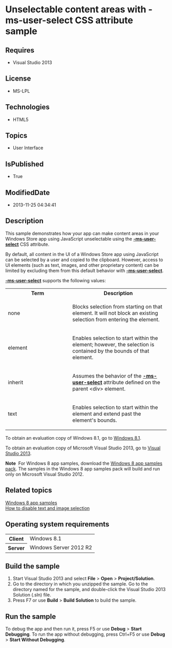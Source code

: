 # Unselectable content areas with -ms-user-select CSS attribute sample
## Requires
* Visual Studio 2013
## License
* MS-LPL
## Technologies
* HTML5
## Topics
* User Interface
## IsPublished
* True
## ModifiedDate
* 2013-11-25 04:34:41
## Description

<div id="mainSection">
<p>This sample demonstrates how your app can make content areas in your Windows Store app using JavaScript unselectable using the
<a href="http://msdn.microsoft.com/library/windows/apps/hh779846"><b>-ms-user-select</b></a> CSS attribute.
</p>
<p>By default, all content in the UI of a Windows Store app using JavaScript can be selected by a user and copied to the clipboard. However, access to UI elements (such as text, images, and other proprietary content) can be limited by excluding them from this
 default behavior with <a href="http://msdn.microsoft.com/library/windows/apps/hh779846">
<b>-ms-user-select</b></a>. </p>
<p><a href="http://msdn.microsoft.com/library/windows/apps/hh779846"><b>-ms-user-select</b></a> supports the following values:</p>
<p>
<table>
<tbody>
<tr>
<th>Term</th>
<th>Description</th>
</tr>
<tr>
<td width="40%">
<p><a id="none"></a><a id="NONE"></a>none</p>
</td>
<td width="60%">
<p>Blocks selection from starting on that element. It will not block an existing selection from entering the element.</p>
</td>
</tr>
<tr>
<td width="40%">
<p><a id="element"></a><a id="ELEMENT"></a>element</p>
</td>
<td width="60%">
<p>Enables selection to start within the element; however, the selection is contained by the bounds of that element.</p>
</td>
</tr>
<tr>
<td width="40%">
<p><a id="inherit"></a><a id="INHERIT"></a>inherit</p>
</td>
<td width="60%">
<p>Assumes the behavior of the <a href="http://msdn.microsoft.com/library/windows/apps/hh779846">
<b>-ms-user-select</b></a> attribute defined on the parent &lt;div&gt; element.</p>
</td>
</tr>
<tr>
<td width="40%">
<p><a id="text"></a><a id="TEXT"></a>text</p>
</td>
<td width="60%">
<p>Enables selection to start within the element and extend past the element's bounds.
</p>
</td>
</tr>
</tbody>
</table>
</p>
<p>To obtain an evaluation copy of Windows&nbsp;8.1, go to <a href="http://go.microsoft.com/fwlink/p/?linkid=301696">
Windows&nbsp;8.1</a>.</p>
<p>To obtain an evaluation copy of Microsoft Visual Studio&nbsp;2013, go to <a href="http://go.microsoft.com/fwlink/p/?linkid=301697">
Visual Studio&nbsp;2013</a>.</p>
<p></p>
<p class="note"><b>Note</b>&nbsp;&nbsp;For Windows&nbsp;8 app samples, download the <a href="http://go.microsoft.com/fwlink/p/?LinkId=301698">
Windows&nbsp;8 app samples pack</a>. The samples in the Windows&nbsp;8 app samples pack will build and run only on Microsoft Visual Studio&nbsp;2012.</p>
<p></p>
<h2><a id="related_topics"></a>Related topics</h2>
<dl><dt><a href="http://go.microsoft.com/fwlink/p/?LinkID=227694">Windows 8 app samples</a>
</dt><dt><a href="http://go.microsoft.com/fwlink/?LinkID=272182">How to disable text and image selection</a>
</dt></dl>
<h2>Operating system requirements</h2>
<table>
<tbody>
<tr>
<th>Client</th>
<td><dt>Windows&nbsp;8.1 </dt></td>
</tr>
<tr>
<th>Server</th>
<td><dt>Windows Server&nbsp;2012&nbsp;R2 </dt></td>
</tr>
</tbody>
</table>
<h2>Build the sample</h2>
<p></p>
<ol>
<li>Start Visual Studio&nbsp;2013 and select <b>File</b> &gt; <b>Open</b> &gt; <b>Project/Solution</b>.
</li><li>Go to the directory in which you unzipped the sample. Go to the directory named for the sample, and double-click the Visual Studio&nbsp;2013 Solution (.sln) file.
</li><li>Press F7 or use <b>Build</b> &gt; <b>Build Solution</b> to build the sample. </li></ol>
<p></p>
<h2>Run the sample</h2>
<p>To debug the app and then run it, press F5 or use <b>Debug</b> &gt; <b>Start Debugging</b>. To run the app without debugging, press Ctrl&#43;F5 or use
<b>Debug</b> &gt; <b>Start Without Debugging</b>. </p>
</div>
